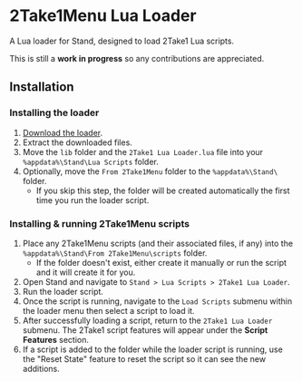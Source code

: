 # 2Take1Menu Lua Loader
A Lua loader for Stand, designed to load 2Take1 Lua scripts.

This is still a **work in progress** so any contributions are appreciated.

## Installation
### Installing the loader
1. [Download the loader](https://github.com/Murten101/lua_loader/archive/refs/heads/main.zip).
2. Extract the downloaded files.
3. Move the `lib` folder and the `2Take1 Lua Loader.lua` file into your `%appdata%\Stand\Lua Scripts` folder.
4. Optionally, move the `From 2Take1Menu` folder to the `%appdata%\Stand\` folder.  
   - If you skip this step, the folder will be created automatically the first time you run the loader script.
### Installing & running 2Take1Menu scripts
1. Place any 2Take1Menu scripts (and their associated files, if any) into the `%appdata%\Stand\From 2Take1Menu\scripts` folder.  
   - If the folder doesn't exist, either create it manually or run the script and it will create it for you.
2. Open Stand and navigate to `Stand > Lua Scripts > 2Take1 Lua Loader`.
3. Run the loader script.
4. Once the script is running, navigate to the `Load Scripts` submenu within the loader menu then select a script to load it.
5. After successfully loading a script, return to the `2Take1 Lua Loader` submenu. The 2Take1 script features will appear under the **Script Features** section.
6. If a script is added to the folder while the loader script is running, use the "Reset State" feature to reset the script so it can see the new additions.
